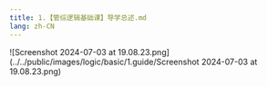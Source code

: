```yaml
---
title: 1.【管综逻辑基础课】导学总述.md
lang: zh-CN
---
```


![Screenshot 2024-07-03 at 19.08.23.png](../../public/images/logic/basic/1.guide/Screenshot 2024-07-03 at 19.08.23.png)
